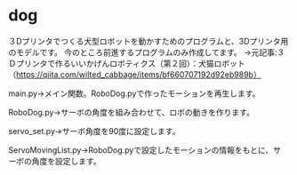 # dog

３Dプリンタでつくる犬型ロボットを動かすためのプログラムと、3Dプリンタ用のモデルです。
今のところ前進するプログラムのみ作成してます。
→元記事:３Ｄプリンタで作るいいかげんロボティクス（第２回）：犬猫ロボット　（https://qiita.com/wilted_cabbage/items/bf660707192d92eb989b）

main.py→メイン関数。RoboDog.pyで作ったモーションを再生します。

RoboDog.py→サーボの角度を組み合わせて、ロボの動きを作ります。

servo_set.py→サーボ角度を90度に設定します。

ServoMovingList.py→RoboDog.pyで設定したモーションの情報をもとに、サーボの角度を設定します。
